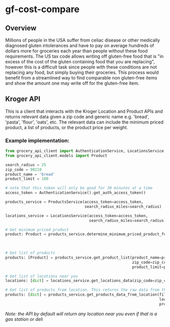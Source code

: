 # gf-cost-compare

## Overview
Millions of people in the USA suffer from celiac disease or other medically diagnosed gluten intolerances 
and have to pay on average hundreds of dollars more for groceries each year than people without these food requirements. 
The US tax code allows writing off gluten-free food that is "in excess of the cost of the gluten containing food 
that you are replacing", however this is a difficult task since people with these conditions are not replacing any 
food, but simply buying their groceries. This process would benefit from a streamlined way to find comparable 
non gluten-free items and show the amount one may write off for the gluten-free item.

## Kroger API
This is a client that interacts with the Kroger Location and Product APIs and returns relevant data given a 
zip code and generic name e.g. 'bread', 'pasta', 'flour', 'oats', etc. The relevant data can include the minimum priced
product, a list of products, or the product price per weight.

### Example implementation:

```python
from grocery_api_client import AuthenticationService, LocationsService, ProductsService
from grocery_api_client.models import Product

search_radius = 25
zip_code = 90210
product_name = 'bread'
product_limit = 100

# note that this token will only be good for 30 minutes at a time
access_token = AuthenticationService().get_auth_access_token()

products_service = ProductsService(access_token=access_token,
                                   search_radius_miles=search_radius)

locations_service = LocationsService(access_token=access_token,
                                     search_radius_miles=search_radius)

# Get minimum priced product
product: Product = products_service.determine_minimum_priced_product_for_location(product_name=product_name,
                                                                                  zip_code=zip_code,
                                                                                  product_limit=product_limit)

# Get list of products
products: [Product] = products_service.get_product_list(product_name=product_name,
                                                        zip_code=zip_code,
                                                        product_limit=product_limit)

# Get list of locations near you
locations: [dict] = locations_service.get_locations_data(zip_code=zip_code)

# Get list of products from location. This returns the raw data from the Kroger API 
products: [dict] = products_service.get_products_data_from_location(filter_term=product_name,
                                                                    location_id=locations[0]['locationId'],
                                                                    product_limit=product_limit)
```
_Note: the API by default will return any location near you even if that is a gas station or deli_
